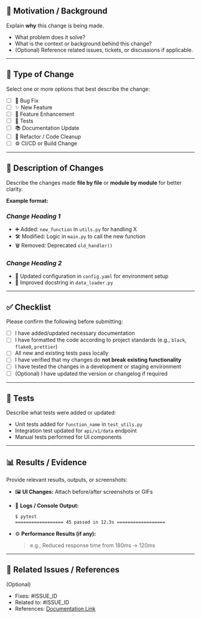 ## 📝 Motivation / Background

Explain **why** this change is being made.

* What problem does it solve?
* What is the context or background behind this change?
* (Optional) Reference related issues, tickets, or discussions if applicable.

---

## 🧩 Type of Change

Select one or more options that best describe the change:

* [ ] 🐞 Bug Fix
* [ ] ✨ New Feature
* [ ] 🔧 Feature Enhancement
* [ ] 🧪 Tests
* [ ] 📚 Documentation Update
* [ ] 🧹 Refactor / Code Cleanup
* [ ] ⚙️ CI/CD or Build Change

---

## 📂 Description of Changes

Describe the changes made **file by file** or **module by module** for better clarity.

**Example format:**

### *Change Heading 1*

* ➕ Added: `new_function` in `utils.py` for handling X
* 🛠️ Modified: Logic in `main.py` to call the new function
* 🗑️ Removed: Deprecated `old_handler()`

### *Change Heading 2*

* 🔄 Updated configuration in `config.yaml` for environment setup
* 📖 Improved docstring in `data_loader.py`

---

## ✅ Checklist

Please confirm the following before submitting:

* [ ] I have added/updated necessary documentation
* [ ] I have formatted the code according to project standards (e.g., `black`, `flake8`, `prettier`)
* [ ] All new and existing tests pass locally
* [ ] I have verified that my changes do **not break existing functionality**
* [ ] I have tested the changes in a development or staging environment
* [ ] (Optional) I have updated the version or changelog if required

---

## 🧪 Tests

Describe what tests were added or updated:

* Unit tests added for `function_name` in `test_utils.py`
* Integration test updated for `api/v1/data` endpoint
* Manual tests performed for UI components

---

## 📊 Results / Evidence

Provide relevant results, outputs, or screenshots:

* 🖼️ **UI Changes:** Attach before/after screenshots or GIFs
* 🧾 **Logs / Console Output:**

  ```bash
  $ pytest
  ================== 45 passed in 12.3s ==================
  ```
* ⚙️ **Performance Results (if any):**

  > e.g., Reduced response time from 180ms → 120ms

---

## 🔗 Related Issues / References

(Optional)

* Fixes: #ISSUE_ID
* Related to: #ISSUE_ID
* References: [Documentation Link](https://example.com)
